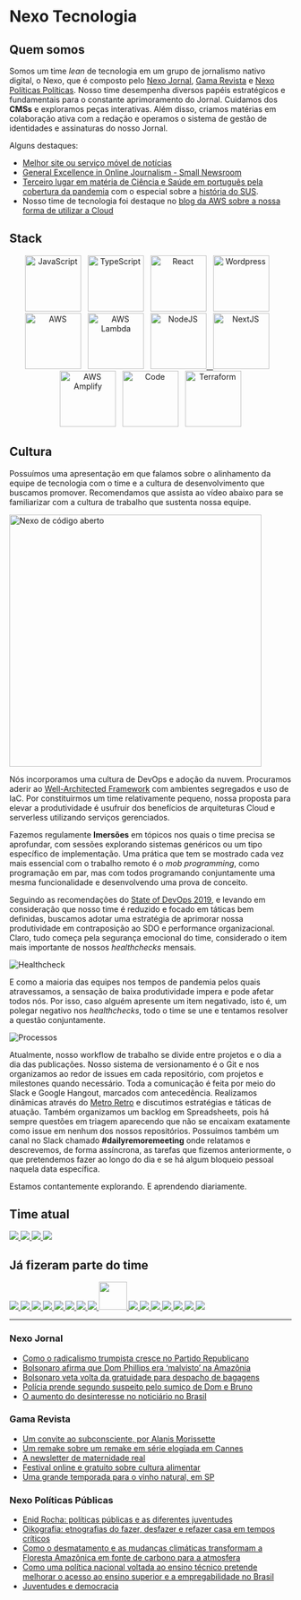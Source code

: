 # Nexo Tecnologia

## Quem somos

Somos um time *lean* de tecnologia em um grupo de jornalismo nativo digital, o Nexo, que é composto pelo [Nexo Jornal](https://nexojornal.com.br), [Gama Revista](https://gamarevista.uol.com.br) e [Nexo Políticas Políticas](https://pp.nexojornal.com.br). Nosso time desempenha diversos papéis estratégicos e fundamentais para o constante aprimoramento do Jornal. Cuidamos dos **CMSs** e exploramos peças interativas. Além disso, criamos matérias em colaboração ativa com a redação e operamos o sistema de gestão de identidades e assinaturas do nosso Jornal.

Alguns destaques:

- [Melhor site ou serviço móvel de notícias](https://events.wan-ifra.org/events/latam-digital-media-awards-2017/content/1637)
- [General Excellence in Online Journalism - Small Newsroom](https://awards.journalists.org/winners/2017/)
- [Terceiro lugar em matéria de Ciência e Saúde em português pela cobertura da pandemia](https://www.icfj.org/news/journalists-icfj-network-honored-pandemic-coverage-five-languages) com o especial sobre a [história do SUS](https://www.nexojornal.com.br/especial/2020/04/28/O-passado-o-presente-e-o-futuro-do-SUS-para-ler-guardar-e-consultar).
- Nosso time de tecnologia foi destaque no [blog da AWS sobre a nossa forma de utilizar a Cloud](https://aws.amazon.com/pt/blogs/startups/news-startup-nexo-runs-a-lean-tech-team-by-leveraging-aws-and-amplify/)

## Stack

<p align="middle">
<a href="https://amzn.to/3tpAp6i" target="_blank" title="JavaScript" alt="JavaScript"><img src="https://cdn.worldvectorlogo.com/logos/logo-javascript.svg" alt="JavaScript" width="100px"  style="max-width:100px;"/></a>&nbsp; &nbsp;<a href="https://amzn.to/2QorOSA" target="_blank" title="TypeScript" alt="TypeScript"><img src="https://cdn.worldvectorlogo.com/logos/typescript.svg" alt="TypeScript" width="100px"  style="max-width:100px;"/></a>&nbsp; &nbsp;<a href="https://pt-br.reactjs.org/" target="_blank" title="React" alt="React"><img src="https://cdn.worldvectorlogo.com/logos/react-2.svg" alt="React"  width="100px"  style="max-width:100px;"/></a>&nbsp; &nbsp;<a href="https://wordpress.org/" target="_blank" title="WP" alt="WP"><img src="https://cdn.worldvectorlogo.com/logos/wordpress-blue.svg" alt="Wordpress"  width="100px"  style="max-width:100px;"/></a>&nbsp; &nbsp;<a href="https://devbooks.club/books/aws-well-architected/" target="_blank" title="AWS" alt="AWS"><img src="https://cdn.worldvectorlogo.com/logos/aws-2.svg" alt="AWS"  width="100px"  style="max-width:100px;"/></a>&nbsp; &nbsp;<a href="https://aws.amazon.com/serverless/" target="_blank" title="Serverless" alt="Serverless"><img src="https://cdn.worldvectorlogo.com/logos/aws-lambda-1.svg" alt="AWS Lambda" width="100px"  style="max-width:100px;"/></a>&nbsp; &nbsp;<a href="https://nodejs.org/" target="_blank" title="NodeJS" alt="NodeJS"><img src="https://cdn.worldvectorlogo.com/logos/nodejs-icon.svg" alt="NodeJS" width="100px"  style="max-width:100px;"/>&nbsp; &nbsp;<a href="https://nextjs.org/" target="_blank" title="NextJS" alt="NextJS"><img src="https://cdn.worldvectorlogo.com/logos/nextjs-3.svg" alt="NextJS" width="100px"  style="max-width:100px;"/></a>&nbsp; &nbsp;<a href="https://docs.amplify.aws/" target="_blank" title="AWS Amplify" alt="AWS Amplify"><img src="https://docs.amplify.aws/assets/logo-dark.svg" alt="AWS Amplify" width="100px"  style="max-width:100px;"/></a>&nbsp; &nbsp;<a href="https://code.visualstudio.com/" target="_blank" title="Code" alt="Code"><img src="https://cdn.worldvectorlogo.com/logos/visual-studio-code-1.svg" alt="Code" width="100px"  style="max-width:100px;"/></a>&nbsp; &nbsp;<a href="https://www.terraform.io/" target="_blank" title="Terraform" alt="Terraform"><img src="https://cdn.worldvectorlogo.com/logos/terraform-enterprise.svg" alt="Terraform" width="100px"  style="max-width:100px;"/></a>
</p>


## Cultura

Possuímos uma apresentação em que falamos sobre o alinhamento da equipe de tecnologia com o time e a cultura de desenvolvimento que buscamos promover. Recomendamos que assista ao vídeo abaixo para se familiarizar com a cultura de trabalho que sustenta nossa equipe.

<p align="middle">

<a href="https://www.youtube.com/watch?v=rdpReYuxI5M&t=2s" target="_blank" title="Nexo de código aberto" alt="Nexo de código aberto"><img src="https://i.ytimg.com/vi/rdpReYuxI5M/maxresdefault.jpg" alt="Nexo de código aberto" width="450px"/></a>

</p>

Nós incorporamos uma cultura de DevOps e adoção da nuvem. Procuramos aderir ao [Well-Architected Framework](https://aws.amazon.com/pt/architecture/well-architected/?nc1=h_ls&wa-lens-whitepapers.sort-by=item.additionalFields.sortDate&wa-lens-whitepapers.sort-order=desc) com ambientes segregados e uso de IaC. Por constituirmos um time relativamente pequeno, nossa proposta para elevar a produtividade é usufruir dos benefícios de arquiteturas Cloud e serverless utilizando serviços gerenciados.

Fazemos regulamente **Imersões** em tópicos nos quais o time precisa se aprofundar, com sessões explorando sistemas genéricos ou um tipo específico de implementação. Uma prática que tem se mostrado cada vez mais essencial com o trabalho remoto é o _mob programming_, como programação em par, mas com todos programando conjuntamente uma mesma funcionalidade e desenvolvendo uma prova de conceito.

Seguindo as recomendações do [State of DevOps 2019](https://services.google.com/fh/files/misc/state-of-devops-2019.pdf), e levando em consideração que nosso time é reduzido e focado em táticas bem definidas, buscamos adotar uma estratégia de aprimorar nossa produtividade em contraposição ao SDO e performance organizacional. Claro, tudo começa pela segurança emocional do time, considerado o item mais importante de nossos _healthchecks_ mensais.

![Healthcheck](https://nexo-estaticos.s3.amazonaws.com/assets/images/newsletters/tecnologia/hc.png)

E como a maioria das equipes nos tempos de pandemia pelos quais atravessamos, a sensação de baixa produtividade impera e pode afetar todos nós. Por isso, caso alguém apresente um item negativado, isto é, um polegar negativo nos _healthchecks_, todo o time se une e tentamos resolver a questão conjuntamente.

![Processos](https://nexo-estaticos.s3.amazonaws.com/assets/images/newsletters/tecnologia/process.png)

Atualmente, nosso workflow de trabalho se divide entre projetos e o dia a dia das publicações. Nosso sistema de versionamento é o Git e nos organizamos ao redor de issues em cada repositório, com projetos e milestones quando necessário. Toda a comunicação é feita por meio do Slack e Google Hangout, marcados com antecedência. Realizamos dinâmicas através do [Metro Retro](https://metroretro.io/) e discutimos estratégias e táticas de atuação. Também organizamos um backlog em Spreadsheets, pois há sempre questões em triagem aparecendo que não se encaixam exatamente como issue em nenhum dos nossos repositórios. Possuímos também um canal no Slack chamado **#dailyremoremeeting** onde relatamos e descrevemos, de forma assíncrona, as tarefas que fizemos anteriormente, o que pretendemos fazer ao longo do dia e se há algum bloqueio pessoal naquela data específica.

Estamos contantemente explorando. E aprendendo diariamente.

## Time atual

<a href="https://github.com/decoesp">
  <img src="https://github.com/decoesp.png?size=50">
</a>
<a href="https://github.com/victorgois">
  <img src="https://github.com/victorgois.png?size=50">
</a>
<a href="https://github.com/viniciusfersil123">
  <img src="https://github.com/viniciusfersil123.png?size=50">
</a>
<a href="https://github.com/douglasanto">
  <img src="https://github.com/douglasanto.png?size=50">
</a>

## Já fizeram parte do time

<a href="https://github.com/acaua">
  <img src="https://github.com/acaua.png?size=50">
</a>
<a href="https://github.com/alinenaoe">
  <img src="https://github.com/alinenaoe.png?size=50">
</a>
<a href="https://github.com/atmasuko">
  <img src="https://github.com/atmasuko.png?size=50">
</a>
<a href="https://github.com/arieltonglet">
  <img src="https://github.com/arieltonglet.png?size=50">
</a>
<a href="https://github.com/krollopes">
  <img src="https://github.com/krollopes.png?size=50">
</a>
<a href="https://github.com/EmmanoelCoutinho">
  <img src="https://github.com/EmmanoelCoutinho.png?size=50">
</a>
<a href="https://github.com/ermsharo">
  <img src="https://github.com/ermsharo.png?size=50">
</a>
<a href="https://github.com/ibrahimcesar">
  <img src="https://github.com/ibrahimcesar.png?size=50">
</a>
<a href="https://github.com/LucasL1993">
  <img src="https://github.com/LucasL1993.png?size=50" width="50">
</a>
<a href="https://github.com/jezzipan">
  <img src="https://github.com/jezzipan.png?size=50">
</a>
<a href="https://github.com/mariannakinuyo">
  <img src="https://github.com/mariannakinuyo.png?size=50">
</a>
<a href="https://github.com/marianaolvr">
  <img src="https://github.com/marianaolvr.png?size=50">
</a>
<a href="https://github.com/ferreira-mariana">
  <img src="https://github.com/ferreira-mariana.png?size=50">
</a>
<a href="https://github.com/tarekcampossaleh">
  <img src="https://github.com/tarekcampossaleh.png?size=50">
</a>
<a href="https://github.com/tuannyruiz">
  <img src="https://github.com/tuannyruiz.png?size=50">
</a>
<a href="https://github.com/wbfreitas">
  <img src="https://github.com/wbfreitas.png?size=50">
</a>

--------

### Nexo Jornal

<!-- NEXO_LIST:START -->
- [Como o radicalismo trumpista cresce no Partido Republicano](https://www.nexojornal.com.br/expresso/2022/06/15/Como-o-radicalismo-trumpista-cresce-no-Partido-Republicano)
- [Bolsonaro afirma que Dom Phillips era ‘malvisto’ na Amazônia](https://www.nexojornal.com.br/extra/2022/06/15/Bolsonaro-afirma-que-Dom-Phillips-era-%E2%80%98malvisto%E2%80%99-na-Amaz%C3%B4nia)
- [Bolsonaro veta volta da gratuidade para despacho de bagagens](https://www.nexojornal.com.br/extra/2022/06/15/Bolsonaro-veta-volta-da-gratuidade-para-despacho-de-bagagens)
- [Polícia prende segundo suspeito pelo sumiço de Dom e Bruno](https://www.nexojornal.com.br/extra/2022/06/15/Pol%C3%ADcia-prende-segundo-suspeito-pelo-sumi%C3%A7o-de-Dom-e-Bruno)
- [O aumento do desinteresse no noticiário no Brasil](https://www.nexojornal.com.br/expresso/2022/06/15/O-aumento-do-desinteresse-no-notici%C3%A1rio-no-Brasil)
<!-- NEXO_LIST:END -->

### Gama Revista

<!-- GAMA_LIST:START -->
- [Um convite ao subconsciente, por Alanis Morissette](https://gamarevista.uol.com.br/achamos-que-vale/ouvir/um-convite-ao-subconsciente-por-alanis-morissette/)
- [Um remake sobre um remake em série elogiada em Cannes](https://gamarevista.uol.com.br/achamos-que-vale/assistir/um-remake-sobre-um-remake-em-serie-elogiada-em-cannes/)
- [A newsletter de maternidade real](https://gamarevista.uol.com.br/achamos-que-vale/ler/a-newsletter-de-maternidade-real/)
- [Festival online e gratuito sobre cultura alimentar](https://gamarevista.uol.com.br/achamos-que-vale/assistir/festival-online-e-gratuito-sobre-cultura-alimentar/)
- [Uma grande temporada para o vinho natural, em SP](https://gamarevista.uol.com.br/achamos-que-vale/ir/uma-grande-temporada-para-o-vinho-natural-em-sp/)
<!-- GAMA_LIST:END -->

### Nexo Políticas Públicas

<!-- PP_LIST:START -->
- [Enid Rocha: políticas públicas e as diferentes juventudes](https://pp.nexojornal.com.br/pergunte-a-um-pesquisador/2022/06/09/Enid-Rocha-pol%C3%ADticas-p%C3%BAblicas-e-as-diferentes-juventudes)
- [Oikografia: etnografias do fazer, desfazer e refazer casa em tempos críticos](https://pp.nexojornal.com.br/opiniao/2022/Oikografia-etnografias-do-fazer-desfazer-e-refazer-casa-em-tempos-cr%C3%ADticos)
- [Como o desmatamento e as mudanças climáticas transformam a Floresta Amazônica em fonte de carbono para a atmosfera](https://pp.nexojornal.com.br/ponto-de-vista/2022/Como-o-desmatamento-e-as-mudan%C3%A7as-clim%C3%A1ticas-transformam-a-Floresta-Amaz%C3%B4nica-em-fonte-de-carbono-para-a-atmosfera)
- [Como uma política nacional voltada ao ensino técnico pretende melhorar o acesso ao ensino superior e a empregabilidade no Brasil](https://pp.nexojornal.com.br/topico/2022/06/07/Como-uma-pol%C3%ADtica-nacional-voltada-ao-ensino-t%C3%A9cnico-pretende-melhorar-o-acesso-ao-ensino-superior-e-a-empregabilidade-no-Brasil)
- [Juventudes e democracia](https://pp.nexojornal.com.br/bibliografia-basica/2022/06/01/Juventudes-e-democracia)
<!-- PP_LIST:END -->

